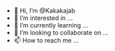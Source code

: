 - 👋 Hi, I’m @Kakakajab
- 👀 I’m interested in ...
- 🌱 I’m currently learning ...
- 💞️ I’m looking to collaborate on ...
- 📫 How to reach me ...

<!---
Kakakajab/Kakakajab is a ✨ special ✨ repository because its `README.md` (this file) appears on your GitHub profile.
You can click the Preview link to take a look at your changes.
--->
